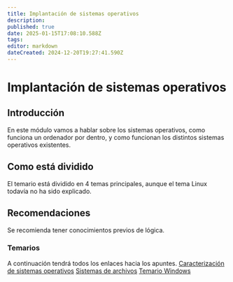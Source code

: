 ```yaml
---
title: Implantación de sistemas operativos
description: 
published: true
date: 2025-01-15T17:08:10.588Z
tags: 
editor: markdown
dateCreated: 2024-12-20T19:27:41.590Z
---
```


# Implantación de sistemas operativos
## Introducción
En este módulo vamos a hablar sobre los sistemas operativos, como funciona un ordenador por dentro, y como funcionan los distintos sistemas operativos existentes.

## Como está dividido
El temario está dividido en 4 temas principales, aunque el tema Linux todavía no ha sido explicado.
## Recomendaciones
Se recomienda tener conocimientos previos de lógica.
### Temarios
A continuación tendrá todos los enlaces hacia los apuntes.
[Caracterización de sistemas operativos](/apuntes/asir/asir1/ISO/Introduccion)
[Sistemas de archivos](/apuntes/asir/asir1/ISO/Sistemas_archivos)
[Temario Windows](/apuntes/asir/asir1/ISO/windows)
